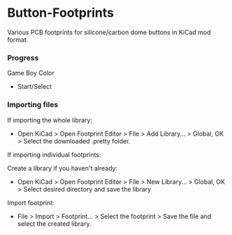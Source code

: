 # Button-Footprints  
Various PCB footprints for silicone/carbon dome buttons in KiCad mod format.  

### Progress  

Game Boy Color  
 - Start/Select

### Importing files  

If importing the whole library:  

 - Open KiCad > Open Footprint Editor > File > Add Library... > Global, OK > Select the downloaded .pretty folder.  

If importing individual footprints:  

Create a library if you haven't already:  

 - Open KiCad > Open Footprint Editor > File > New Library... > Global, OK > Select desired directory and save the library  

Import footprint:  

 - File > Import > Footprint... > Select the footprint > Save the file and select the created library.  

